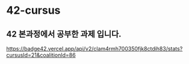 # 42-cursus
## 42 본과정에서 공부한 과제 입니다.
https://badge42.vercel.app/api/v2/clam4rmh700350fjk8ctdih83/stats?cursusId=21&coalitionId=86
